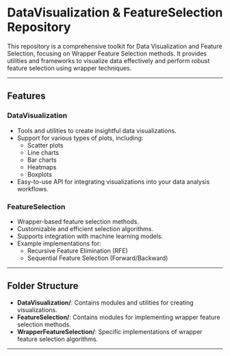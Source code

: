 # DataVisualization & FeatureSelection Repository

This repository is a comprehensive toolkit for Data Visualization and Feature Selection, focusing on Wrapper Feature Selection methods. It provides utilities and frameworks to visualize data effectively and perform robust feature selection using wrapper techniques.

---

## Features

### **DataVisualization**
- Tools and utilities to create insightful data visualizations.
- Support for various types of plots, including:
  - Scatter plots
  - Line charts
  - Bar charts
  - Heatmaps
  - Boxplots
- Easy-to-use API for integrating visualizations into your data analysis workflows.

### **FeatureSelection**
- Wrapper-based feature selection methods.
- Customizable and efficient selection algorithms.
- Supports integration with machine learning models.
- Example implementations for:
  - Recursive Feature Elimination (RFE)
  - Sequential Feature Selection (Forward/Backward)

---

## Folder Structure

- **DataVisualization/**: Contains modules and utilities for creating visualizations.
- **FeatureSelection/**: Contains modules for implementing wrapper feature selection methods.
- **WrapperFeatureSelection/**: Specific implementations of wrapper feature selection algorithms.

---
